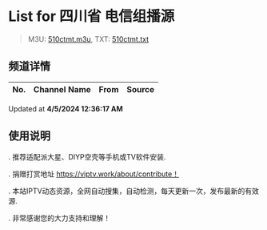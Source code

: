 # List for **四川省 电信组播源**

> M3U: [510ctmt.m3u](/510ctmt.m3u), TXT: [510ctmt.txt](/txt/510ctmt.txt)

## 频道详情

| No. | Channel Name | From | Source |
| --- | ------------ | ---- | ------ |


Updated at **4/5/2024 12:36:17 AM**

## 使用说明

. 推荐适配派大星、DIYP空壳等手机或TV软件安装.

. 捐赠打赏地址 https://viptv.work/about/contribute！

. 本站IPTV动态资源，全网自动搜集，自动检测，每天更新一次，发布最新的有效源.

. 非常感谢您的大力支持和理解！